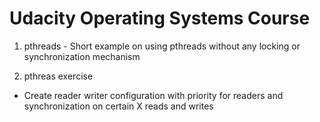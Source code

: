 # Udacity Operating Systems Course

1. pthreads - Short example on using pthreads without any locking or synchronization mechanism

2. pthreas exercise
 - Create reader writer configuration with priority for readers and synchronization on certain X reads and writes
